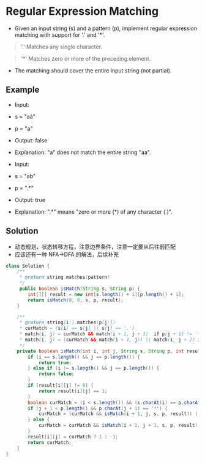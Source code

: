# Regular Expression Matching

- Given an input string (s) and a pattern (p), implement regular expression matching with support for '.' and '*'.
> '.' Matches any single character.

> '*' Matches zero or more of the preceding element.
- The matching should cover the entire input string (not partial).

## Example

- Input:
- s = "aa"
- p = "a"
- Output: false
- Explanation: "a" does not match the entire string "aa".

- Input:
- s = "ab"
- p = ".*"
- Output: true
- Explanation: ".\*" means "zero or more (\*) of any character (.)".

## Solution

- 动态规划，状态转移方程，注意边界条件，注意一定要从后往前匹配
- 应该还有一种 NFA->DFA 的解法，后续补充

```java
class Solution {
    /**
     * @return string.matches(pattern)
     */
     public boolean isMatch(String s, String p) {
        int[][] result = new int[s.length() + 1][p.length() + 1];
        return isMatch(0, 0, s, p, result);
    }

    /**
     * @return string[i:].matches(p[j:])
     * curMatch = (s[i] == s[j] || s[j] == '.')
     * match(i, j) = curMatch && match(i + 1, j + 1)  if p[j + 1] != '*'
     * match(i, j) = (curMatch && match(i + 1, j)) || match(i, j + 2) if p[j + 1] == "*"
     */
    private boolean isMatch(int i, int j, String s, String p, int result[][]) {
        if (i == s.length() && j == p.length()) {
            return true;
        } else if (i != s.length() && j == p.length()) {
            return false;
        }
        if (result[i][j] != 0) {
            return result[i][j] == 1;
        }
        boolean curMatch = (i < s.length()) && (s.charAt(i) == p.charAt(j) || p.charAt(j) == '.');
        if (j + 1 < p.length() && p.charAt(j + 1) == '*') {
            curMatch = (curMatch && isMatch(i + 1, j, s, p, result)) || isMatch(i, j + 2, s, p, result);
        } else {
            curMatch = curMatch && isMatch(i + 1, j + 1, s, p, result);
        }
        result[i][j] = curMatch ? 1 : -1;
        return curMatch;
    }
}
```